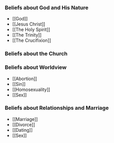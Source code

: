 
### Beliefs about God and His Nature

- [[God]]
- [[Jesus Christ]]
- [[The Holy Spirit]]
- [[The Trinity]] 
- [[The Crucifixion]]


### Beliefs about the Church



### Beliefs about Worldview

- [[Abortion]]
- [[Sin]]
- [[Homosexuality]]
- [[Sex]]



### Beliefs about Relationships and Marriage

- [[Marriage]]
- [[Divorce]]
- [[Dating]]
- [[Sex]]

